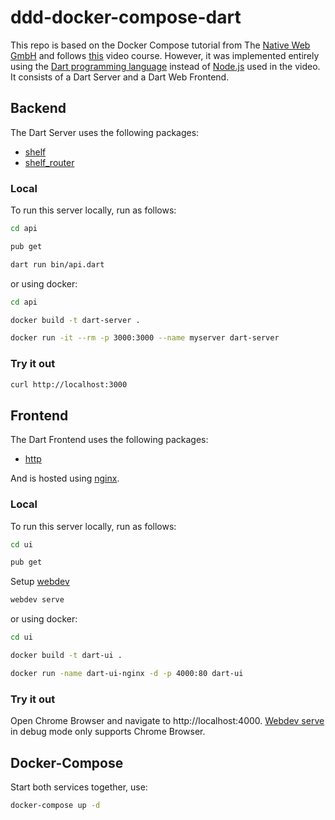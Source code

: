 # ddd-docker-compose-dart
This repo is based on the Docker Compose tutorial from The [Native Web GmbH](https://www.thenativeweb.io) and follows [this](https://www.youtube.com/watch?v=0jC5B9iTF_g) video course. However, it was implemented entirely using the [Dart programming language](https://dart.dev) instead of [Node.js](https://nodejs.org/en/) used in the video. It consists of a Dart Server and a Dart Web Frontend.

## Backend
The Dart Server uses the following packages:
- [shelf](https://pub.dev/packages/shelf)
- [shelf_router](https://pub.dev/packages/shelf_router)

### Local
To run this server locally, run as follows:
```bash
cd api
```
```bash
pub get
```
```bash
dart run bin/api.dart
```
or using docker:
```bash
cd api
```
```bash
docker build -t dart-server .
```
```bash
docker run -it --rm -p 3000:3000 --name myserver dart-server
```

### Try it out
```bash
curl http://localhost:3000
```

## Frontend
The Dart Frontend uses the following packages:
- [http](https://pub.dev/packages/http)

And is hosted using [nginx](https://hub.docker.com/_/nginx).

### Local
To run this server locally, run as follows:
```bash
cd ui
```
```bash
pub get
```
Setup [webdev](https://dart.dev/tools/webdev)
```bash
webdev serve
```
or using docker:
```bash
cd ui
```
```bash
docker build -t dart-ui .
```
```bash
docker run -name dart-ui-nginx -d -p 4000:80 dart-ui
```

### Try it out
Open Chrome Browser and navigate to 
http://localhost:4000. [Webdev serve](https://dart.dev/tools/webdev) in debug mode only supports Chrome Browser.

## Docker-Compose
Start both services together, use:
```bash
docker-compose up -d
```

